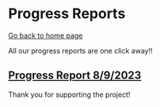 # Progress Reports
[Go back to home page](https://wib-wob.github.io/site/)

All our progress reports are one click away!!

## [Progress Report 8/9/2023](https://wib-wob.github.io/site/progress-reports/Week1)

Thank you for supporting the project!
